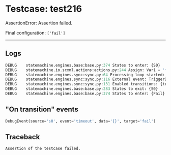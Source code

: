 # Testcase: test216

AssertionError: Assertion failed.

Final configuration: `['fail']`

---

## Logs
```py
DEBUG    statemachine.engines.base:base.py:374 States to enter: {S0}
DEBUG    statemachine.io.scxml.actions:actions.py:244 Assign: Var1 = 'file:test216sub1.scxml'
DEBUG    statemachine.engines.sync:sync.py:64 Processing loop started: s0
DEBUG    statemachine.engines.sync:sync.py:116 External event: TriggerData(machine=<weakproxy at 0x7f05076704a0; to 'statemachine.io.test216' at 0x7f05076c0440>, event=Event('timeout', delay=2000.0, internal=False), send_id='6dc5dcd7814949a4acb47b677dc0a75f', _target=None, execution_time=1733943931.6719954, model=Model(state=s0), args=(), kwargs={})
DEBUG    statemachine.engines.sync:sync.py:131 Enabled transitions: {transition * from S0 to Fail}
DEBUG    statemachine.engines.base:base.py:283 States to exit: {S0}
DEBUG    statemachine.engines.base:base.py:374 States to enter: {Fail}

```

## "On transition" events
```py
DebugEvent(source='s0', event='timeout', data='{}', target='fail')
```

## Traceback
```py
Assertion of the testcase failed.
```

